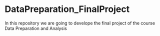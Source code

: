 # DataPreparation_FinalProject
In this repository we are going to develope the final project of the course Data Preparation and Analysis
